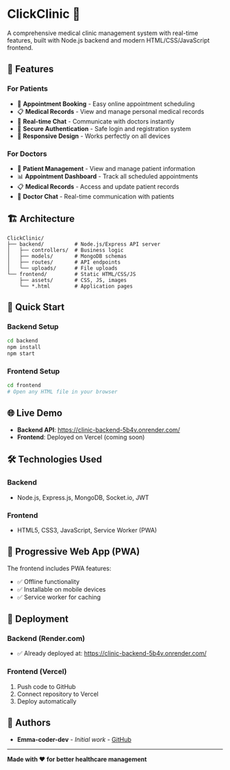  # ClickClinic 🏥

A comprehensive medical clinic management system with real-time features, built with Node.js backend and modern HTML/CSS/JavaScript frontend.

## 🌟 Features

### For Patients
- 📅 **Appointment Booking** - Easy online appointment scheduling
- 📋 **Medical Records** - View and manage personal medical records
- 💬 **Real-time Chat** - Communicate with doctors instantly
- 🔐 **Secure Authentication** - Safe login and registration system
- 📱 **Responsive Design** - Works perfectly on all devices

### For Doctors
- 👥 **Patient Management** - View and manage patient information
- 📊 **Appointment Dashboard** - Track all scheduled appointments
- 📋 **Medical Records** - Access and update patient records
- 💬 **Doctor Chat** - Real-time communication with patients

## 🏗️ Architecture

```
ClickClinic/
├── backend/          # Node.js/Express API server
│   ├── controllers/  # Business logic
│   ├── models/       # MongoDB schemas
│   ├── routes/       # API endpoints
│   └── uploads/      # File uploads
└── frontend/         # Static HTML/CSS/JS
    ├── assets/       # CSS, JS, images
    └── *.html        # Application pages
```

## 🚀 Quick Start

### Backend Setup
```bash
cd backend
npm install
npm start
```

### Frontend Setup
```bash
cd frontend
# Open any HTML file in your browser
```

## 🌐 Live Demo

- **Backend API**: https://clinic-backend-5b4v.onrender.com/
- **Frontend**: Deployed on Vercel (coming soon)

## 🛠️ Technologies Used

### Backend
- Node.js, Express.js, MongoDB, Socket.io, JWT

### Frontend
- HTML5, CSS3, JavaScript, Service Worker (PWA)

## 📱 Progressive Web App (PWA)

The frontend includes PWA features:
- ✅ Offline functionality
- ✅ Installable on mobile devices
- ✅ Service worker for caching

## 🚀 Deployment

### Backend (Render.com)
- ✅ Already deployed at: https://clinic-backend-5b4v.onrender.com/

### Frontend (Vercel)
1. Push code to GitHub
2. Connect repository to Vercel
3. Deploy automatically

## 👥 Authors

- **Emma-coder-dev** - *Initial work* - [GitHub](https://github.com/Emma-coder-dev)

---

**Made with ❤️ for better healthcare management**